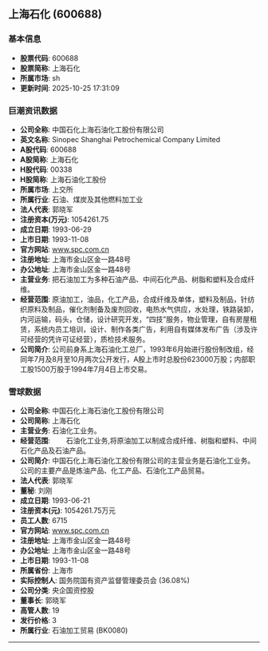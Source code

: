 ## 上海石化 (600688)

### 基本信息

- **股票代码**: 600688
- **股票简称**: 上海石化
- **所属市场**: sh
- **更新时间**: 2025-10-25 17:31:09

### 巨潮资讯数据

- **公司全称**: 中国石化上海石油化工股份有限公司
- **英文名称**: Sinopec Shanghai Petrochemical Company Limited
- **A股代码**: 600688
- **A股简称**: 上海石化
- **H股代码**: 00338
- **H股简称**: 上海石油化工股份
- **所属市场**: 上交所
- **所属行业**: 石油、煤炭及其他燃料加工业
- **法人代表**: 郭晓军
- **注册资本(万元)**: 1054261.75
- **成立日期**: 1993-06-29
- **上市日期**: 1993-11-08
- **官方网站**: www.spc.com.cn
- **注册地址**: 上海市金山区金一路48号
- **办公地址**: 上海市金山区金一路48号
- **主营业务**: 把石油加工为多种石油产品、中间石化产品、树脂和塑料及合成纤维。
- **经营范围**: 原油加工，油品，化工产品，合成纤维及单体，塑料及制品，针纺织原料及制品，催化剂制备及废剂回收，电热水气供应，水处理，铁路装卸，内河运输，码头，仓储，设计研究开发，“四技”服务，物业管理，自有房屋租赁，系统内员工培训，设计、制作各类广告，利用自有媒体发布广告（涉及许可经营的凭许可证经营），质检技术服务。
- **公司简介**: 公司前身系上海石油化工总厂，1993年6月始进行股份制改组，经同年7月及8月至10月两次公开发行，A股上市时总股份623000万股；内部职工股1500万股于1994年7月4日上市交易。

### 雪球数据

- **公司全称**: 中国石化上海石油化工股份有限公司
- **公司简称**: 上海石化
- **主营业务**: 石油化工业务。
- **经营范围**: 　　石油化工业务,将原油加工以制成合成纤维、树脂和塑料、中间石化产品及石油产品。
- **公司简介**: 中国石化上海石油化工股份有限公司的主营业务是石油化工业务。公司的主要产品是炼油产品、化工产品、石油化工产品贸易。
- **法人代表**: 郭晓军
- **董秘**: 刘刚
- **成立日期**: 1993-06-21
- **注册资本(元)**: 1054261.75万元
- **员工人数**: 6715
- **官方网站**: www.spc.com.cn
- **注册地址**: 上海市金山区金一路48号
- **办公地址**: 上海市金山区金一路48号
- **上市日期**: 1993-11-08
- **所属省份**: 上海市
- **实际控制人**: 国务院国有资产监督管理委员会 (36.08%)
- **公司分类**: 央企国资控股
- **董事长**: 郭晓军
- **高管人数**: 19
- **发行价格**: 3
- **所属行业**: 石油加工贸易 (BK0080)

---